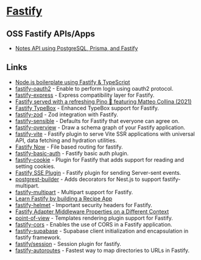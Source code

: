 # [Fastify](https://www.fastify.io/)

## OSS Fastify APIs/Apps

- [Notes API using PostgreSQL, Prisma, and Fastify](https://github.com/iShibi/notes-api)

## Links

- [Node.js boilerplate using Fastify & TypeScript](https://github.com/yonathan06/fastify-typescript-boilerplate)
- [fastify-oauth2](https://github.com/fastify/fastify-oauth2) - Enable to perform login using oauth2 protocol.
- [fastify-express](https://github.com/fastify/fastify-express) - Express compatibility layer for Fastify.
- [Fastify served with a refreshing Pino 🍷 featuring Matteo Collina (2021)](https://changelog.com/jsparty/197)
- [Fastify TypeBox](https://github.com/sinclairzx81/fastify-typebox) - Enhanced TypeBox support for Fastify.
- [fastify-zod](https://github.com/elierotenberg/fastify-zod) - Zod integration with Fastify.
- [fastify-sensible](https://github.com/fastify/fastify-sensible) - Defaults for Fastify that everyone can agree on.
- [fastify-overview](https://github.com/Eomm/fastify-overview) - Draw a schema graph of your Fastify application.
- [fastify-vite](https://github.com/fastify/fastify-vite) - Fastify plugin to serve Vite SSR applications with universal API, data fetching and hydration utilities.
- [Fastify Now](https://github.com/yonathan06/fastify-now) - File based routing for fastify.
- [fastify-basic-auth](https://github.com/fastify/fastify-basic-auth) - Fastify basic auth plugin.
- [fastify-cookie](https://github.com/fastify/fastify-cookie) - Plugin for Fastify that adds support for reading and setting cookies.
- [Fastify SSE Plugin](https://github.com/NodeFactoryIo/fastify-sse-v2) - Fastify plugin for sending Server-sent events.
- [postgrest-builder](https://github.com/Blazity/postgrest-builder) - Adds decorators for Nest.js to support fastify-multipart.
- [fastify-multipart](https://github.com/fastify/fastify-multipart) - Multipart support for Fastify.
- [Learn Fastify by building a Recipe App](https://github.com/one-aalam/havyt)
- [fastify-helmet](https://github.com/fastify/fastify-helmet) - Important security headers for Fastify.
- [Fastify Adapter Middleware Properties on a Different Context](https://github.com/jmcdo29/context-fastify-middleware)
- [point-of-view](https://github.com/fastify/point-of-view) - Templates rendering plugin support for Fastify.
- [fastify-cors](https://github.com/fastify/fastify-cors) - Enables the use of CORS in a Fastify application.
- [fastify-supabase](https://github.com/coopflow/fastify-supabase) - Supabase client initialization and encapsulation in fastify framework.
- [fastify/session](https://github.com/fastify/session) - Session plugin for fastify.
- [fastify-autoroutes](https://github.com/GiovanniCardamone/fastify-autoroutes) - Fastest way to map directories to URLs in Fastify.
